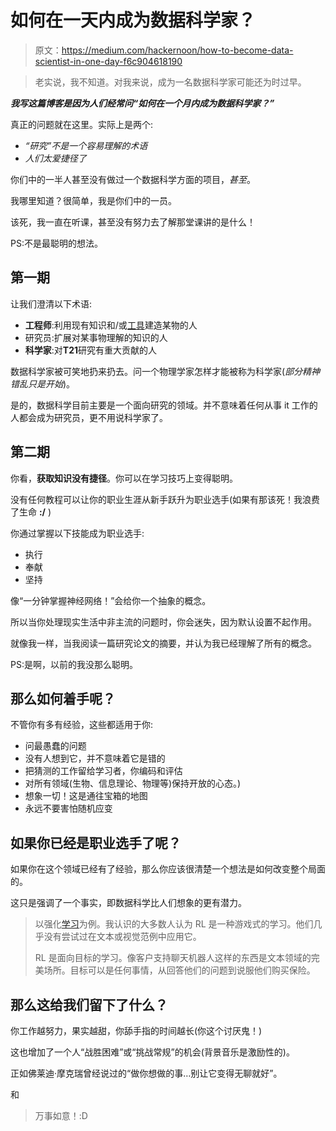 # 如何在一天内成为数据科学家？

> 原文：<https://medium.com/hackernoon/how-to-become-data-scientist-in-one-day-f6c904618190>

> 老实说，我不知道。对我来说，成为一名数据科学家可能还为时过早。

***我写这篇博客是因为人们经常问“如何在一个月内成为数据科学家？”***

真正的问题就在这里。实际上是两个:

*   *“研究”不是一个容易理解的术语*
*   *人们太爱捷径了*

你们中的一半人甚至没有做过一个数据科学方面的项目，*甚至*。

我哪里知道？很简单，我是你们中的一员。

该死，我一直在听课，甚至没有努力去了解那堂课讲的是什么！

PS:不是最聪明的想法。

## 第一期

让我们澄清以下术语:

*   **工程师**:利用现有知识和/或[工具](https://hackernoon.com/tagged/tools)建造某物的人
*   研究员:扩展对某事物理解的知识的人
*   **科学家**:对**T21**研究有重大贡献的人

数据科学家被可笑地扔来扔去。问一个物理学家怎样才能被称为科学家(*部分精神错乱只是开始*)。

是的，数据科学目前主要是一个面向研究的领域。并不意味着任何从事 it 工作的人都会成为研究员，更不用说科学家了。

## 第二期

你看，**获取知识没有捷径**。你可以在学习技巧上变得聪明。

没有任何教程可以让你的职业生涯从新手跃升为职业选手(如果有那该死！我浪费了生命 **:/** )

你通过掌握以下技能成为职业选手:

*   执行
*   奉献
*   坚持

像“一分钟掌握神经网络！”会给你一个抽象的概念。

所以当你处理现实生活中非主流的问题时，你会迷失，因为默认设置不起作用。

就像我一样，当我阅读一篇研究论文的摘要，并认为我已经理解了所有的概念。

PS:是啊，以前的我没那么聪明。

## 那么如何着手呢？

不管你有多有经验，这些都适用于你:

*   问最愚蠢的问题
*   没有人想到它，并不意味着它是错的
*   把猜测的工作留给学习者，你编码和评估
*   对所有领域(生物、信息理论、物理等)保持开放的心态。)
*   想象一切！这是通往宝箱的地图
*   永远不要害怕随机应变

## 如果你已经是职业选手了呢？

如果你在这个领域已经有了经验，那么你应该很清楚一个想法是如何改变整个局面的。

这只是强调了一个事实，即数据科学比人们想象的更有潜力。

> 以强化[学习](https://hackernoon.com/tagged/learning)为例。我认识的大多数人认为 RL 是一种游戏式的学习。他们几乎没有尝试过在文本或视觉范例中应用它。
> 
> RL 是面向目标的学习。像客户支持聊天机器人这样的东西是文本领域的完美场所。目标可以是任何事情，从回答他们的问题到说服他们购买保险。

## 那么这给我们留下了什么？

你工作越努力，果实越甜，你舔手指的时间越长(你这个讨厌鬼！)

这也增加了一个人“战胜困难”或“挑战常规”的机会(背景音乐是激励性的)。

正如佛莱迪·摩克瑞曾经说过的“做你想做的事…别让它变得无聊就好”。

和

> 万事如意！:D